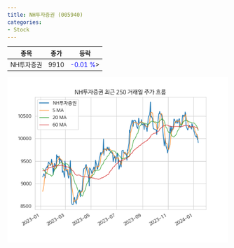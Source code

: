 ```yaml
---
title: NH투자증권 (005940)
categories:
- Stock
---
```


|종목|종가|등락|
|----|----|----|
|NH투자증권|9910|<span style="color: blue">-0.01 %</span>>|

<!-- more -->

![005940](/assets/images/stock/005940.png)